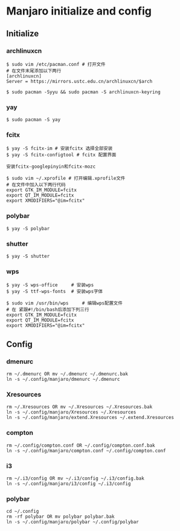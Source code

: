 # Manjaro initialize and config #

## Initialize ##

### archlinuxcn ###

``` fish
$ sudo vim /etc/pacman.conf # 打开文件
# 在文件末尾添加以下两行
[archlinuxcn]
Server = https://mirrors.ustc.edu.cn/archlinuxcn/$arch

$ sudo pacman -Syyu && sudo pacman -S archlinuxcn-keyring

```

### yay ###

``` fish
$ sudo pacman -S yay

```

### fcitx ###

``` fish
$ yay -S fcitx-im # 安装fcitx 选择全部安装
$ yay -S fcitx-configtool # fcitx 配置界面

安装fcitx-googlepinyin和fcitx-mozc

$ sudo vim ~/.xprofile # 打开编辑.xprofile文件
# 在文件中加入以下两行代码
export GTK_IM_MODULE=fcitx
export QT_IM_MODULE=fcitx
export XMODIFIERS="@im=fcitx"
```

### polybar ###

``` fish
$ yay -S polybar
```

### shutter ###

``` fish
$ yay -S shutter
```

### wps ###

``` fish
$ yay -S wps-office     # 安装wps
$ yay -S ttf-wps-fonts  # 安装wps字体

$ sudo vim /usr/bin/wps     # 编辑wps配置文件
# 在 紧跟#!/bin/bash后添加下列三行
export GTK_IM_MODULE=fcitx
export QT_IM_MODULE=fcitx
export XMODIFIERS="@im=fcitx"
```

## Config ##

### dmenurc ###

``` fish
rm ~/.dmenurc OR mv ~/.dmenurc ~/.dmenurc.bak
ln -s ~/.config/manjaro/dmenurc ~/.dmenurc
```

### Xresources ###

``` fish
rm ~/.Xresources OR mv ~/.Xresources ~/.Xresources.bak
ln -s ~/.config/manjaro/Xresources ~/.Xresources
ln -s ~/.config/manjaro/extend.Xresources ~/.extend.Xresources

```

### compton ###

``` fish
rm ~/.config/compton.conf OR ~/.config/compton.conf.bak
ln -s ~/.config/manjaro/compton.conf ~/.config/compton.conf
```

### i3 ###

``` fish
rm ~/.i3/config OR mv ~/.i3/config ~/.i3/config.bak
ln -s ~/.config/manjaro/i3/config ~/.i3/config
```

### polybar ###

``` fish
cd ~/.config
rm -rf polybar OR mv polybar polybar.bak
ln -s ~/.config/manjaro/polybar ~/.config/polybar
```

